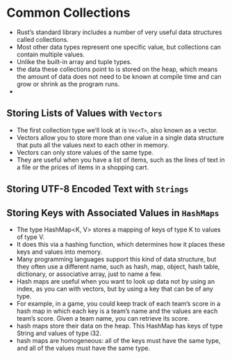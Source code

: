 # Common Collections
* Rust’s standard library includes a number of very useful data structures called collections.
* Most other data types represent one specific value, but collections can contain multiple values.
* Unlike the built-in array and tuple types.
* the data these collections point to is stored on the heap, which means the amount of data does not need to be known at compile time and can grow or shrink as the
program runs.
* 

## Storing Lists of Values with ``Vectors``
* The first collection type we’ll look at is ``Vec<T>``, also known as a vector. 
* Vectors allow you to store more than one value in a single data structure that puts all the values next to each other in memory.
* Vectors can only store values of the same type.
* They are useful when you have a list of items, such as the lines of text in a file or the prices of items in a shopping cart.
## Storing UTF-8 Encoded Text with ``Strings``
## Storing Keys with Associated Values in ``HashMaps``
* The type HashMap<K, V> stores a mapping of keys of type K to values of type V.
* It does this via a hashing function, which determines how it places these keys and values into memory.
* Many programming languages support this kind of data structure, but they often use a different name, such as hash, map, object, hash table, dictionary, or associative array, just to name a few.
* Hash maps are useful when you want to look up data not by using an index, as you can with vectors, but by using a key that can be of any type. 
* For example, in a game, you could keep track of each team’s score in a hash map in which each key is a team’s name and the values are each team’s score. Given a team name, you can retrieve its score.
* hash maps store their data on the heap. This HashMap has keys of type String and values of type i32.
* hash maps are homogeneous: all of the keys must have the same type, and all of the values must have the same type.
